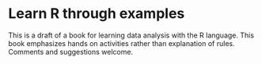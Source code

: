# Learn R through examples 

This is a draft of a book for learning data analysis with the R language. This book emphasizes hands on activities rather than explanation of rules.
Comments and suggestions welcome. 

